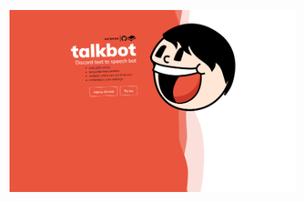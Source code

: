 [logo]: https://github.com/nullabork/home/blob/master/src/assets/images/screeno.png?raw=true "Talkbot"
![alt text](https://github.com/nullabork/home/blob/master/src/assets/images/screeno.png?raw=true "Talkbot")

